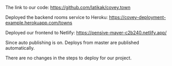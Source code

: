 The link to our code: https://github.com/latikak/covey.town

Deployed the backend rooms service to Heroku: https://covey-deployment-example.herokuapp.com/towns

Deployed our frontend to Netlify: https://pensive-mayer-c2b240.netlify.app/

Since auto publishing is on. Deploys from master are published automatically.

There are no changes in the steps to deploy for our project.
